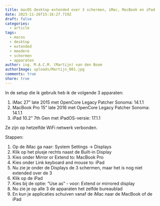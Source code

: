 ```yaml
---
title: macOS desktop extended over 3 schermen, iMac, MacBook en iPad
date: 2023-11-26T15:16:27.719Z
draft: false
categories:
  - article
tags:
  - macos
  - desktop
  - extended
  - meedere
  - schermen
  - apparaten
author: ing. M.A.C.M. (Martijn) van den Boom
authorImage: uploads/Martijn_001.jpg
comments: true
share: true
---
```



In de setup die ik gebruik heb ik de volgende 3 apparaten:

1. iMac 27” late 2015 met OpenCore Legacy Patcher Sonoma: 14.1.1
2. MacBook Pro 15” late 2016 met OpenCore Legacy Patcher Sonoma: 14.1.1
3. iPad 10.2” 7th Gen met iPadOS-versie: 17.1.1



Ze zijn op hetzelfde WiFi netwerk verbonden.



Stappen:

1. Op de iMac ga naar: System Settings -> Displays
2. Klik op het plusje rechts naast de Built-in Display
3. Kies onder Mirror or Extend to: MacBook Pro
4. Kies onder Link keyboard and mouse to: iPad
5. Nu zie je onder de Displays de 3 schermen, maar het is nog niet extended over de 3
6. Klik op de iPad
7. Kies bij de optie: “Use as” - voor: Extend or mirrored display
8. Nu zie je op alle 3 de apparaten het zelfde bureaublad
9. En kun je applicaties schuiven vanaf de iMac naar de MacBook of de iPad